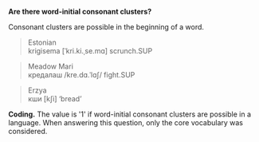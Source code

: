 **Are there word-initial consonant clusters?**

Consonant clusters are possible in the beginning of a word.

>Estonian<br/>
>krigisema [ˈkri.ki.ˌse.mɑ] scrunch.SUP

>Meadow Mari<br/>
>кредалаш /kre.dɑ.ˈlɑʃ/ fight.SUP

>Erzya<br/>
>кши [kʃi] ‘bread’

**Coding.** The value is '1' if word-initial consonant clusters are possible in a language. When answering this question, only the core vocabulary was considered.
